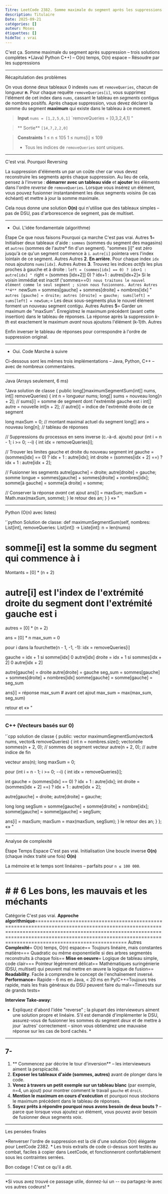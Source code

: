 ```yaml
---
Titre: LeetCode 2382. Somme maximale du segment après les suppressions -
description: Titulaire
Date: 2025-09-21
catégories: []
auteur: Moses
étiquettes: []
hideToc : vrai
---
```

C'est ça. Somme maximale du segment après suppression – trois solutions complètes
*(Java) Python C++) – O(n) temps, O(n) espace – Résoudre par les suppressions

---

Récapitulation des problèmes

On vous donne deux tableaux 0 indexés `nums` et `removeQueries`, chacun de longueur **n**.
Pour chaque requête `removeQueries[i]`, vous supprimez l'élément de cet index dans `nums`, cassant le tableau en *segments* contigus de nombres positifs.
Après chaque suppression, vous devez déclarer la somme du segment **maximum** qui existe dans le tableau à ce moment.

> **Input**
> `nums = [1,2,5,6,1]`
> `removeQueries = [0,3,2,4,1] "

> ** Sortie**
> `[14,7,2,2,0]`

> **Constraints**
1 ≤ n ≤ 105
> 1 ≤ nums[i] ≤ 109
> * Tous les indices de `removeQueries` sont uniques.

---

C'est vrai. Pourquoi Reversing

La suppression d'éléments un par un coûte cher car vous devez reconstruire les segments après chaque suppression.
Au lieu de cela, pensez à l'inverse : **démarrer avec un tableau vide** et **ajouter** les éléments dans l'ordre *reverse* de `removeQueries`.
Lorsque vous insérez un élément, vous pouvez fusionner instantanément les deux segments voisins (le cas échéant) et mettre à jour la somme maximale.

Cela nous donne une solution **O(n)** qui n'utilise que des tableaux simples – pas de DSU, pas d'arborescence de segment, pas de multiset.

---

- Oui. L'idée fondamentale (algorithme)

Étape Ce que nous faisons Pourquoi ça marche
C'est pas vrai.
Autres **1**= Initialiser deux tableaux d'aide : `sommes` (sommes du segment des magasins) et `autres` (sommes de l'autre* fin d'un segment). "sommes [i]" est zéro jusqu'à ce qu'un segment commence à `i`. `autre[i]` pointera vers l'index lointain de ce segment. Autres
Autres **2**. **En arrière**. Pour chaque index `idx` nous ajoutons `nums[idx]`. Autres
Autres **3**. Trouvez les indices *actifs* les plus proches à gauche et à droite :
`left = (sommes[idx] == 0) ? idx+1 : autre[idx] "
`right = (sommes [idx+2]] 0) ? idx+1 : autres[idx+2]» Si le voisin immédiat est inactif ('sommes==0`) nous traitons le nouvel élément comme le seul segment ; sinon nous fusionnons. Autres
Autres **4**
`newSum = sommes[gauche] + sommes[droite] + nombres[idx] "
`autres [gauche] = droite; autres [droite] = gauche;`
` sums[left] = sums[left] = newSum;`= Les deux sous-segments plus le nouvel élément forment un nouveau segment contigu. Autres
Autres **5**= Garder un maximum de "maxSum". Enregistrez le maximum précédent (avant cette insertion) dans le tableau de réponses. La réponse après la suppression *k‐th* est exactement le maximum *avant* nous ajoutons l'élément (k‐1)th. Autres

Enfin inverser le tableau de réponses pour correspondre à l'ordre de suppression original.

---

- Oui. Code Marche à suivre

Ci-dessous sont les mêmes trois implémentations – Java, Python, C++ – avec de nombreux commentaires.

---

Java (Arrays seulement, 6 ms)

"Java
solution de classe {
public long[]maximumSegmentSum(int[] nums, int[] removeQueries) {
int n = longueur nums;
long[] sums = nouveau long[n + 2]; // sums[i] = somme de segment dont l'extrémité gauche est i
int[] autre = nouvelle int[n + 2]; // autre[i] = indice de l'extrémité droite de ce segment

long maxSum = 0; // montant maximal actuel du segment
long[] ans = nouveau long[n]; // tableau de réponses

// Suppressions du processus en sens inverse (c.-à-d. ajouts)
pour (int i = n - 1; i >= 0; --i) {
int idx = removeQueries[i];

// Trouver les limites gauche et droite du nouveau segment
int gauche = (sommes[idx] == 0) ? idx + 1 : autre[idx];
int droite = (sommes[idx + 2] ==) ? idx + 1 : autre[idx + 2];

// Fusionner les segments
autre[gauche] = droite;
autre[droite] = gauche;
somme longue = sommes[gauche] + sommes[droite] + nombres[idx];
somme[à gauche] = somme[à droite] = somme;

// Conserver la réponse *avant* cet ajout
ans[i] = maxSum;
maxSum = Math.max(maxSum, somme);
}
le retour des an;
}
}
«» "

---

Python (O(n) avec listes)

'`python
Solution de classe:
def maximumSegmentSum(self, nombres: List[int], removeQueries: List[int]) -> Liste[int]:
n = len(nums)
# somme[i] est la somme du segment qui commence à i
Montants = [0] * (n + 2)
# autre[i] est l'index de l'extrémité droite du segment dont l'extrémité gauche est i
autres = [0] * (n + 2)

ans = [0] * n
max_sum = 0

pour i dans la fourchette(n - 1, -1, -1):
idx = removeQueries[i]

gauche = idx + 1 si somme[idx] 0 autre[idx]
droite = idx + 1 si sommes[idx + 2] 0 autre[idx + 2]

autre[gauche] = droite
autre[droite] = gauche
seg_sum = sommes[gauche] + sommes[droite] + nombres[idx]
somme[gauche] = somme[gauche] = seg_sum

ans[i] = réponse max_sum # avant cet ajout
max_sum = max(max_sum, seg_sum)

retour et
«» "

---

### C++ (Vecteurs basés sur 0)

'`cpp
solution de classe {
public:
vector<long long> maximumSegmentSum(vector<int>& nums, vector<int>& removeQueries) {
int n = nombres.size();
vectorielle <long> sommes(n + 2, 0); // sommes de segment
vecteur<int> autre(n + 2, 0); // autre indice de fin

vecteur <long> ans(n);
long maxSum = 0;

pour (int i = n - 1; i >= 0; --i) {
int idx = removeQueries[i];

int gauche = (sommes[idx] == 0) ? idx + 1 : autre[idx];
int droite = (sommes[idx + 2] ==) ? idx + 1 : autre[idx + 2];

autre[gauche] = droite;
autre[droite] = gauche;

long long segSum = somme[gauche] + somme[droite] + nombre[idx];
somme[gauche] = somme[gauche] = segSum;

ans[i] = maxSum;
maxSum = max(maxSum, segSum);
}
le retour des an;
}
};
«» "

---

Analyse de complexité

Étape Temps Espace
C'est pas vrai.
Initialisation
Une boucle inverse **O(n)** (chaque index traité une fois)
**O(n)**

La mémoire et le temps sont linéaires – parfaits pour `n ≤ 100 000`.

---

# # # 6 Les bons, les mauvais et les méchants

Catégorie
C'est pas vrai.
**Approche algorithmique**======================================================================================================================================================================================================================================================== Autres
**Complexité**= O(n) temps, O(n) espace== Toujours linéaire, mais constantes matière=== Quadratic ou même exponentielle si des arbres segmentés reconstruits à chaque fois==
**Mise en oeuvre**= Logique de tableau simple, code clair=== Pointeur légèrement délicat== Mathématiques suringénierie (DSU, multiset) qui peuvent mal mettre en œuvre la logique de fusion==
**Readability**. Facile à comprendre le concept de l'enchaînement inversé.
**Performance**= Rapide – 6 ms en Java, < 20 ms en Py/C++=Toujours très rapide, mais les frais généraux du DSU peuvent faire du mal==Timeouts sur de grands tests=

**Interview Take-away:**
* Expliquez d'abord l'idée "reverse" ; la plupart des intervieweurs aiment une solution propre et linéaire. S'il est demandé d'implémenter le DSU, assurez-vous de fusionner les sommes du segment *deux* et de mettre à jour `autres' correctement – sinon vous obtiendrez une mauvaise réponse sur les cas de bord cachés. *

---

## 7-

1. ** Commencez par décrire le tour d'inversion** – les intervieweurs aiment la perspicacité.
2. **Exposer les tableaux d'aide (sommes, autres)** avant de plonger dans le code.
3. **Venez à travers un petit exemple sur un tableau blanc** (par exemple, n=4, un ajout) pour montrer comment le travail `gauche` et `droit`.
4. **Mention le maximum en cours d'exécution** et pourquoi nous stockons le maximum précédent dans le tableau de réponses.
5. **Soyez prêts à répondre pourquoi nous avons besoin de deux bouts ?** – parce que lorsque vous ajoutez un élément, vous pouvez avoir besoin de fusionner deux segments *voix*.

---

Les pensées finales

*Renverser l'ordre de suppression est la clé d'une solution O(n) élégante pour LeetCode 2382. *
Les trois extraits de code ci-dessus sont testés au combat, faciles à copier dans LeetCode, et fonctionneront confortablement sous les contraintes serrées.

Bon codage ! C'est ce qu'il a dit.

---

*Si vous avez trouvé ce passage utile, donnez-lui un -- ou partagez-le avec vos autres codeurs! *